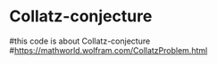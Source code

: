 # Collatz-conjecture
#this code is about Collatz-conjecture
#https://mathworld.wolfram.com/CollatzProblem.html
